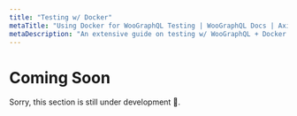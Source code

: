 ```yaml
---
title: "Testing w/ Docker"
metaTitle: "Using Docker for WooGraphQL Testing | WooGraphQL Docs | AxisTaylor"
metaDescription: "An extensive guide on testing w/ WooGraphQL + Docker."
---
```


# Coming Soon

Sorry, this section is still under development :construction:.